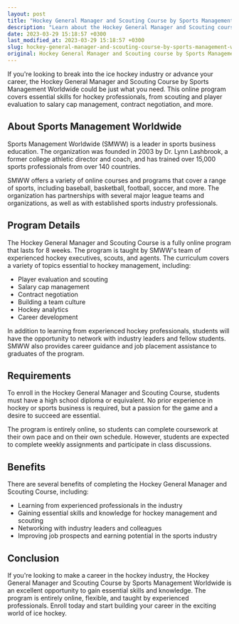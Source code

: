 ```yaml
---
layout: post
title: "Hockey General Manager and Scouting Course by Sports Management Worldwide"
description: "Learn about the Hockey General Manager and Scouting course by Sports Management Worldwide, an online program that teaches essential skills for hockey professionals."
date: 2023-03-29 15:18:57 +0300
last_modified_at: 2023-03-29 15:18:57 +0300
slug: hockey-general-manager-and-scouting-course-by-sports-management-worldwide
original: Hockey General Manager and Scouting course by Sports Management Worldwide
---
```


If you're looking to break into the ice hockey industry or advance your career, the Hockey General Manager and Scouting Course by Sports Management Worldwide could be just what you need. This online program covers essential skills for hockey professionals, from scouting and player evaluation to salary cap management, contract negotiation, and more. 

## About Sports Management Worldwide

Sports Management Worldwide (SMWW) is a leader in sports business education. The organization was founded in 2003 by Dr. Lynn Lashbrook, a former college athletic director and coach, and has trained over 15,000 sports professionals from over 140 countries. 

SMWW offers a variety of online courses and programs that cover a range of sports, including baseball, basketball, football, soccer, and more. The organization has partnerships with several major league teams and organizations, as well as with established sports industry professionals.

## Program Details

The Hockey General Manager and Scouting Course is a fully online program that lasts for 8 weeks. The program is taught by SMWW's team of experienced hockey executives, scouts, and agents. The curriculum covers a variety of topics essential to hockey management, including:

- Player evaluation and scouting
- Salary cap management
- Contract negotiation
- Building a team culture
- Hockey analytics
- Career development 

In addition to learning from experienced hockey professionals, students will have the opportunity to network with industry leaders and fellow students. SMWW also provides career guidance and job placement assistance to graduates of the program.

## Requirements

To enroll in the Hockey General Manager and Scouting Course, students must have a high school diploma or equivalent. No prior experience in hockey or sports business is required, but a passion for the game and a desire to succeed are essential. 

The program is entirely online, so students can complete coursework at their own pace and on their own schedule. However, students are expected to complete weekly assignments and participate in class discussions.

## Benefits

There are several benefits of completing the Hockey General Manager and Scouting Course, including:

- Learning from experienced professionals in the industry
- Gaining essential skills and knowledge for hockey management and scouting
- Networking with industry leaders and colleagues
- Improving job prospects and earning potential in the sports industry

## Conclusion

If you're looking to make a career in the hockey industry, the Hockey General Manager and Scouting Course by Sports Management Worldwide is an excellent opportunity to gain essential skills and knowledge. The program is entirely online, flexible, and taught by experienced professionals. Enroll today and start building your career in the exciting world of ice hockey.
